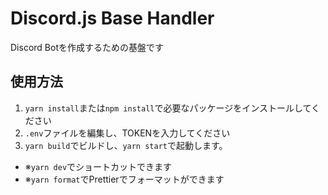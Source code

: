 # Discord.js Base Handler

Discord Botを作成するための基盤です

## 使用方法

1. `yarn install`または`npm install`で必要なパッケージをインストールしてください
2. `.env`ファイルを編集し、TOKENを入力してください
3. `yarn build`でビルドし、`yarn start`で起動します。

- ※`yarn dev`でショートカットできます
- ※`yarn format`でPrettierでフォーマットができます
